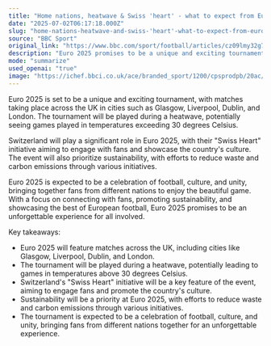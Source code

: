 ```yaml
---
title: "Home nations, heatwave & Swiss 'heart' - what to expect from Euro 2025"
date: "2025-07-02T06:17:18.000Z"
slug: "home-nations-heatwave-and-swiss-'heart'-what-to-expect-from-euro-2025"
source: "BBC Sport"
original_link: "https://www.bbc.com/sport/football/articles/cz09lmy32g7o"
description: "Euro 2025 promises to be a unique and exciting tournament with matches held in various cities across the UK during a heatwave, potentially leading to high temperatures on the field. Switzerland's 'Swiss Heart' initiative will play a significant role in engaging fans and showcasing the country's culture, while sustainability efforts will focus on reducing waste and carbon emissions throughout the event. Overall, Euro 2025 is expected to be a celebration of football, culture, and unity, bringing fans from different nations together for an unforgettable experience."
mode: "summarize"
used_openai: "true"
image: "https://ichef.bbci.co.uk/ace/branded_sport/1200/cpsprodpb/20ac/live/0bf18ce0-55d5-11f0-9074-8989d8c97d87.jpg"
---
```


Euro 2025 is set to be a unique and exciting tournament, with matches taking place across the UK in cities such as Glasgow, Liverpool, Dublin, and London. The tournament will be played during a heatwave, potentially seeing games played in temperatures exceeding 30 degrees Celsius.

Switzerland will play a significant role in Euro 2025, with their "Swiss Heart" initiative aiming to engage with fans and showcase the country's culture. The event will also prioritize sustainability, with efforts to reduce waste and carbon emissions through various initiatives.

Euro 2025 is expected to be a celebration of football, culture, and unity, bringing together fans from different nations to enjoy the beautiful game. With a focus on connecting with fans, promoting sustainability, and showcasing the best of European football, Euro 2025 promises to be an unforgettable experience for all involved.

Key takeaways:
- Euro 2025 will feature matches across the UK, including cities like Glasgow, Liverpool, Dublin, and London.
- The tournament will be played during a heatwave, potentially leading to games in temperatures above 30 degrees Celsius.
- Switzerland's "Swiss Heart" initiative will be a key feature of the event, aiming to engage fans and promote the country's culture.
- Sustainability will be a priority at Euro 2025, with efforts to reduce waste and carbon emissions through various initiatives.
- The tournament is expected to be a celebration of football, culture, and unity, bringing fans from different nations together for an unforgettable experience.